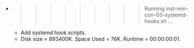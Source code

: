 * >>>>>>>>> Running inst-min-con-03-systemd-hooks.sh ...
  * Add systemd hook scripts.
  * Disk size = 893400K. Space Used = 76K. Runtime = 00:00:00:01.
